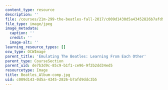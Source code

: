 ```yaml
---
content_type: resource
description: ''
file: /courses/21m-299-the-beatles-fall-2017/c009d1430d5a43452826b7afd9ddc3b5_Beatles_Album-comp.jpg
file_type: image/jpeg
image_metadata:
  caption: ''
  credit: ''
  image-alt: ''
learning_resource_types: []
ocw_type: OCWImage
parent_title: 'Emulating The Beatles: Learning From Each Other'
parent_type: CourseSection
parent_uid: de7b3d9c-85c9-b1f1-ce96-9f2b2dd34ed5
resourcetype: Image
title: Beatles_Album-comp.jpg
uid: c009d143-0d5a-4345-2826-b7afd9ddc3b5
---
```

